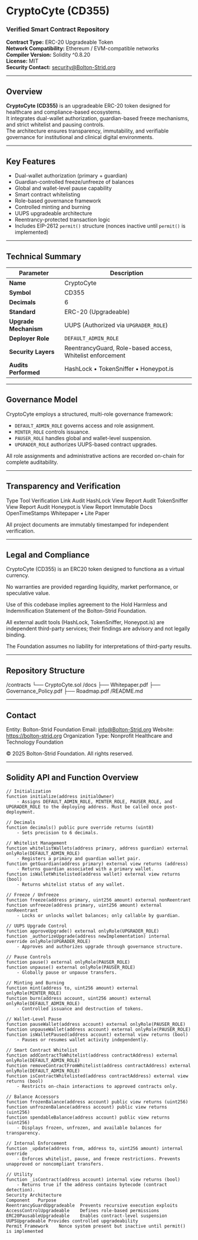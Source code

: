 # **CryptoCyte (CD355)**
### Verified Smart Contract Repository

**Contract Type:** ERC-20 Upgradeable Token  
**Network Compatibility:** Ethereum / EVM-compatible networks  
**Compiler Version:** Solidity ^0.8.20  
**License:** MIT  
**Security Contact:** [security@Bolton-Strid.org](mailto:security@Bolton-Strid.org)

---

## **Overview**

**CryptoCyte (CD355)** is an upgradeable ERC-20 token designed for healthcare and compliance-based ecosystems.  
It integrates dual-wallet authorization, guardian-based freeze mechanisms, and strict whitelist and pausing controls.  
The architecture ensures transparency, immutability, and verifiable governance for institutional and clinical digital environments.

---

## **Key Features**

- Dual-wallet authorization (primary + guardian)  
- Guardian-controlled freeze/unfreeze of balances  
- Global and wallet-level pause capability  
- Smart contract whitelisting  
- Role-based governance framework  
- Controlled minting and burning  
- UUPS upgradeable architecture  
- Reentrancy-protected transaction logic  
- Includes EIP-2612 `permit()` structure (nonces inactive until `permit()` is implemented)

---

## **Technical Summary**

| Parameter | Description |
|------------|-------------|
| **Name** | CryptoCyte |
| **Symbol** | CD355 |
| **Decimals** | 6 |
| **Standard** | ERC-20 (Upgradeable) |
| **Upgrade Mechanism** | UUPS (Authorized via `UPGRADER_ROLE`) |
| **Deployer Role** | `DEFAULT_ADMIN_ROLE` |
| **Security Layers** | ReentrancyGuard, Role-based access, Whitelist enforcement |
| **Audits Performed** | HashLock • TokenSniffer • Honeypot.is |

---

## **Governance Model**

CryptoCyte employs a structured, multi-role governance framework:  

- `DEFAULT_ADMIN_ROLE` governs access and role assignment.  
- `MINTER_ROLE` controls issuance.  
- `PAUSER_ROLE` handles global and wallet-level suspension.  
- `UPGRADER_ROLE` authorizes UUPS-based contract upgrades.  

All role assignments and administrative actions are recorded on-chain for complete auditability.

---

## **Transparency and Verification**

Type	Tool	Verification Link
Audit	HashLock	View Report
Audit	TokenSniffer	View Report
Audit	Honeypot.is	View Report
Immutable Docs	OpenTimeStamps	Whitepaper • Lite Paper

All project documents are immutably timestamped for independent verification.

---

## **Legal and Compliance**

CryptoCyte (CD355) is an ERC20 token designed to functiona as a virtual currency.

No warranties are provided regarding liquidity, market performance, or speculative value.

Use of this codebase implies agreement to the Hold Harmless and Indemnification Statement of the Bolton-Strid Foundation.

All external audit tools (HashLock, TokenSniffer, Honeypot.is) are independent third-party services; their findings are advisory and not legally binding.

The Foundation assumes no liability for interpretations of third-party results.

---

## **Repository Structure**

/contracts
    └── CryptoCyte.sol
/docs
    ├── Whitepaper.pdf
    ├── Governance_Policy.pdf
    ├── Roadmap.pdf
/README.md

---

## **Contact**

Entity: Bolton-Strid Foundation
Email: info@Bolton-Strid.org
Website: https://bolton-strid.org
Organization Type: Nonprofit Healthcare and Technology Foundation

© 2025 Bolton-Strid Foundation. All rights reserved.

---

## **Solidity API and Function Overview**

```solidity
// Initialization
function initialize(address initialOwner)
    - Assigns DEFAULT_ADMIN_ROLE, MINTER_ROLE, PAUSER_ROLE, and UPGRADER_ROLE to the deploying address. Must be called once post-deployment.

// Decimals
function decimals() public pure override returns (uint8)
    - Sets precision to 6 decimals.

// Whitelist Management
function whitelistWallets(address primary, address guardian) external onlyRole(DEFAULT_ADMIN_ROLE)
    - Registers a primary and guardian wallet pair.
function getGuardian(address primary) external view returns (address)
    - Returns guardian associated with a primary wallet.
function isWalletWhitelisted(address wallet) external view returns (bool)
    - Returns whitelist status of any wallet.

// Freeze / Unfreeze
function freeze(address primary, uint256 amount) external nonReentrant
function unfreeze(address primary, uint256 amount) external nonReentrant
    - Locks or unlocks wallet balances; only callable by guardian.

// UUPS Upgrade Control
function approveUpgrade() external onlyRole(UPGRADER_ROLE)
function _authorizeUpgrade(address newImplementation) internal override onlyRole(UPGRADER_ROLE)
    - Approves and authorizes upgrade through governance structure.

// Pause Controls
function pause() external onlyRole(PAUSER_ROLE)
function unpause() external onlyRole(PAUSER_ROLE)
    - Globally pause or unpause transfers.

// Minting and Burning
function mint(address to, uint256 amount) external onlyRole(MINTER_ROLE)
function burn(address account, uint256 amount) external onlyRole(DEFAULT_ADMIN_ROLE)
    - Controlled issuance and destruction of tokens.

// Wallet-Level Pause
function pauseWallet(address account) external onlyRole(PAUSER_ROLE)
function unpauseWallet(address account) external onlyRole(PAUSER_ROLE)
function isWalletPaused(address account) external view returns (bool)
    - Pauses or resumes wallet activity independently.

// Smart Contract Whitelist
function addContractToWhitelist(address contractAddress) external onlyRole(DEFAULT_ADMIN_ROLE)
function removeContractFromWhitelist(address contractAddress) external onlyRole(DEFAULT_ADMIN_ROLE)
function isContractWhitelisted(address contractAddress) external view returns (bool)
    - Restricts on-chain interactions to approved contracts only.

// Balance Accessors
function frozenBalance(address account) public view returns (uint256)
function unfrozenBalance(address account) public view returns (uint256)
function spendableBalance(address account) public view returns (uint256)
    - Displays frozen, unfrozen, and available balances for transparency.

// Internal Enforcement
function _update(address from, address to, uint256 amount) internal override
    - Enforces whitelist, pause, and freeze restrictions. Prevents unapproved or noncompliant transfers.

// Utility
function _isContract(address account) internal view returns (bool)
    - Returns true if the address contains bytecode (contract detection).
Security Architecture
Component	Purpose
ReentrancyGuardUpgradeable	Prevents recursive execution exploits
AccessControlUpgradeable	Defines role-based permissions
ERC20PausableUpgradeable	Enables contract-level suspension
UUPSUpgradeable	Provides controlled upgradeability
Permit Framework	Nonce system present but inactive until permit() is implemented



